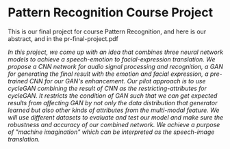 # Pattern Recognition Course Project #

This is our final project for course Pattern Recognition, and here is our abstract, and in the pr-final-project.pdf


*In this project, we come up with an idea that combines three neural network models to achieve a speech-emotion to facial-expression translation. We propose a CNN network for audio signal processing and recognition, a GAN for generating the final result with the emotion and facial expression, a pre-trained CNN for our GAN's enhancement. Our pilot approach is to use cycleGAN combining the result of CNN as the restricting-attributes for cycleGAN. It restricts the condition of GAN such that we can get expected results from affecting GAN by not only the data distribution that generator learned but also other kinds of attributes from the multi-modal feature. We will use different datasets to evaluate and test our model and make sure the robustness and accuracy of our combined network. We achieve a purpose of "machine imagination" which can be interpreted as the speech-image translation.*

